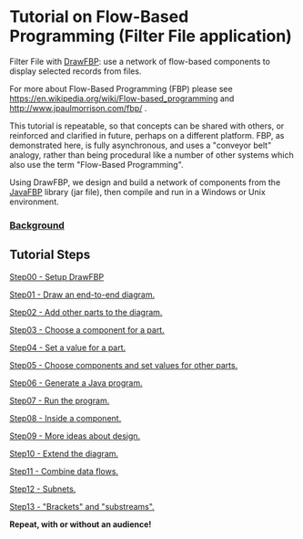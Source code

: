# Tutorial on Flow-Based Programming (Filter File application)

Filter File with [DrawFBP](https://github.com/jpaulm/drawfbp): use a network of flow-based components to display selected records from files.

For more about Flow-Based Programming (FBP) please see https://en.wikipedia.org/wiki/Flow-based_programming and http://www.jpaulmorrison.com/fbp/ .  

This tutorial is repeatable, so that concepts can be shared with others, or reinforced and clarified in future, perhaps on a different platform.  FBP, as demonstrated here, is fully asynchronous, and uses a "conveyor belt" analogy, rather than being procedural like a number of other systems which also use the term "Flow-Based Programming".  

Using DrawFBP, we design and build a network of components from the [JavaFBP](https://github.com/jpaulm/javafbp) library (jar file), then compile and run in a Windows or Unix environment.


### [Background](Background.md) 

## Tutorial Steps

[Step00 - Setup DrawFBP](Step00/)

[Step01 - Draw an end-to-end diagram.](Step01/)

[Step02 - Add other parts to the diagram.](Step02/)

[Step03 - Choose a component for a part.](Step03/)

[Step04 - Set a value for a part.](Step04/)

[Step05 - Choose components and set values for other parts.](Step05/)

[Step06 - Generate a Java program.](Step06/)

[Step07 - Run the program.](Step07/)

[Step08 - Inside a component.](Step08/)

[Step09 - More ideas about design.](Step09/)

[Step10 - Extend the diagram.](Step10/)

[Step11 - Combine data flows.](Step11/)

[Step12 - Subnets.](Step12/)

[Step13 - "Brackets" and "substreams".](Step12/)


**Repeat, with or without an audience!** 

